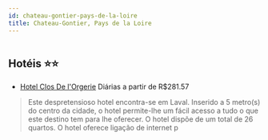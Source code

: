 ```yaml
---
id: chateau-gontier-pays-de-la-loire
title: Chateau-Gontier, Pays de la Loire
---
```


<center><img src="http://photos.hotelbeds.com/giata/25/254904/254904a_hb_a_001.jpg" alt="" /></center>


## Hotéis ⭐️⭐️

-    [Hotel Clos De l'Orgerie](https://www.hurb.com/aud/https://www.hurb.com/hoteis/chateau-gontier/hotel-clos-de-l-orgerie-JNP-JP769958?cmp=18055) Diárias a partir de R$281.57
   > Este despretensioso hotel encontra-se em Laval. Inserido a 5 metro(s) do centro da cidade, o hotel permite-lhe um fácil acesso a tudo o que este destino tem para lhe oferecer. O hotel dispõe de um total de 26 quartos. O hotel oferece ligação de internet p
